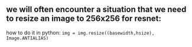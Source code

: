## we will often encounter a situation that we need to resize an image to 256x256 for resnet:
how to do it in python:
```img = img.resize((basewidth,hsize), Image.ANTIALIAS)```
